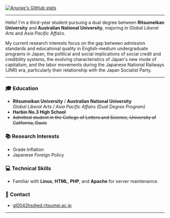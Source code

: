 [![Anurag's GitHub stats](https://github-readme-stats.vercel.app/api?username=RailgunBreaker&show_icons=true&theme=graywhite)](https://github.com/anuraghazra/github-readme-stats)

---

Hello! I'm a third-year student pursuing a dual degree between **Ritsumeikan University** and **Australian National University**, majoring in *Global Liberal Arts* and *Asia Pacific Affairs*. 

My current research interests focus on the gap between admission standards and educational quality in English-medium undergraduate programs in Japan, the political and social implications of social credit and credibility systems, the evolving characteristics of Japan's new mode of capitalism, and the labor movements during the Japanese National Railways (JNR) era, particularly their relationship with the Japan Socialist Party.

---

### :mortar_board: Education
- **Ritsumeikan University** / **Australian National University**  
  *Global Liberal Arts / Asia Pacific Affairs (Dual Degree Program)*
- **Harbin No.3 High School**
- ~~Admitted student in the College of Letters and Science, University of California, Davis~~

### :books: Research Interests
- Grade Inflation  
- Japanese Foreign Policy

### :computer: Technical Skills
- Familiar with **Linux**, **HTML**, **PHP**, and **Apache** for server maintenance.

### :email: Contact
- [gl0042hs@ed.ritsumei.ac.jp](mailto:gl0042hs@ed.ritsumei.ac.jp)

---
